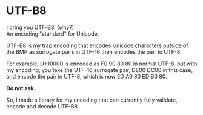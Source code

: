 # UTF-B8
I bring you UTF-B8. (why?)\
An encoding "standard" for Unicode.

UTF-B8 is my trap encoding that encodes Unicode characters outside of the BMP as surrogate pairs in UTF-16 then encodes the pair to UTF-8.

For example, U+10000 is encoded as F0 90 80 80 in normal UTF-8, but with my encoding, you take the UTF-16 surrogate pair, D800 DC00 in this case, and encode the pair in UTF-8, which is now ED A0 80 ED B0 80.

**Do not ask.**

So, I made a library for my encoding that can currently fully validate, encode and decode UTF-B8.
